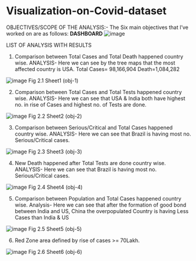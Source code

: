 # Visualization-on-Covid-dataset
OBJECTIVES/SCOPE OF THE ANALYSIS:-
The Six main objectives that I’ve worked on are as follows:
**DASHBOARD**
![image](https://user-images.githubusercontent.com/71726952/231445777-8541c223-a06d-44ba-9fb7-bb69dc1c5d6e.png)

LIST OF ANALYSIS WITH RESULTS
1.	Comparison between Total Cases and Total Death happened country wise.
ANALYSIS- Here we can see by the tree maps that the most affected country is USA.
Total Cases= 98,166,904
Death=1,084,282

![image](https://user-images.githubusercontent.com/71726952/231446100-236ca734-529b-440b-aae4-c7b4ab47bef4.png) 
Fig 2.1 Sheet1 (obj-1)

2. Comparison between Total Cases and Total Tests happened country wise.
ANALYSIS- Here we can see that USA & India both have highest no. in rise of Cases and highest no. of Tests are done.

![image](https://user-images.githubusercontent.com/71726952/231446211-6dcac459-045f-4696-9042-d359dc58971f.png) 
Fig 2.2 Sheet2 (obj-2)

3. Comparison between Serious/Critical and Total Cases happened country wise.
ANALYSIS- Here we can see that Brazil is having most no. Serious/Critical cases.

![image](https://user-images.githubusercontent.com/71726952/231446318-df65954a-eeb5-4d35-be1d-e687efc404bb.png) 
Fig 2.3 Sheet3 (obj-3)

4. New Death happened after Total Tests are done country wise. 
ANALYSIS- Here we can see that Brazil is having most no. Serious/Critical cases.

![image](https://user-images.githubusercontent.com/71726952/231446396-0e2b0714-5396-4ba7-a992-611e7dacce44.png) 
Fig 2.4 Sheet4 (obj-4)

5. Comparison between Population and Total Cases happened country wise.
Analysis- Here we can see that after the formation of good bond between India and US, China the overpopulated Country is having Less Cases than India & US

![image](https://user-images.githubusercontent.com/71726952/231446891-eca1e865-a447-4408-8a6d-70b714330006.png) 
Fig 2.5 Sheet5 (obj-5)

6. Red Zone area defined by rise of cases >= 70Lakh.

 ![image](https://user-images.githubusercontent.com/71726952/231446940-c52e9a47-2fc8-4d0f-943e-aa0176f58aa2.png)
Fig 2.6 Sheet6 (obj-6) 










